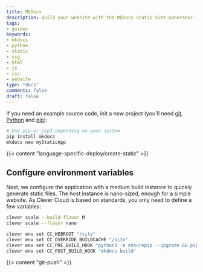 ```yaml
---
title: MkDocs
description: Build your website with the MkDocs Static Site Generator (SSG) and host it on Clever Cloud. No dedicated runner needed.
tags:
- guides
keywords:
- mkdocs
- python
- static
- ssg
- html
- js
- css
- website
type: "docs"
comments: false
draft: false
---
```

If you need an example source code, init a new project (you'll need [git](https://git-scm.com/book/en/v2/Getting-Started-Installing-Git), [Python](https://wiki.python.org/moin/BeginnersGuide/Download) and [pip](https://pip.pypa.io/en/stable/installation/)):
```bash
# Use pip or pip3 depending on your system
pip install mkdocs
mkdocs new myStaticApp
```

{{< content "language-specific-deploy/create-static" >}}

## Configure environment variables
Next, we configure the application with a medium build instance to quickly generate static files. The host instance is nano-sized, enough for a simple website. As Clever Cloud is based on standards, you only need to define a few variables:
```bash
clever scale --build-flavor M
clever scale --flavor nano

clever env set CC_WEBROOT "/site"
clever env set CC_OVERRIDE_BUILDCACHE "/site"
clever env set CC_PRE_BUILD_HOOK "python3 -m ensurepip --upgrade && pip3 install mkdocs"
clever env set CC_POST_BUILD_HOOK "mkdocs build"
```

{{< content "git-push" >}}